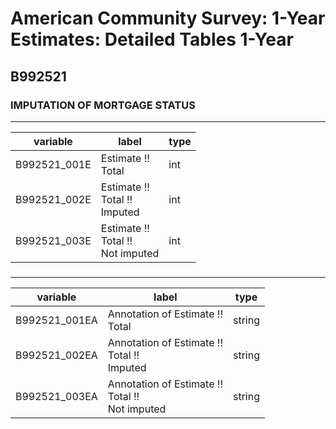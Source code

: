 # American Community Survey: 1-Year Estimates: Detailed Tables 1-Year

## B992521

### IMPUTATION OF MORTGAGE STATUS

___

| variable | label | type |
| ----- | ----- | ----- |
| B992521_001E | Estimate !!<br>Total | int |
| B992521_002E | Estimate !!<br>Total !!<br>Imputed | int |
| B992521_003E | Estimate !!<br>Total !!<br>Not imputed | int |
### 

___

| variable | label | type |
| ----- | ----- | ----- |
| B992521_001EA | Annotation of Estimate !!<br>Total | string |
| B992521_002EA | Annotation of Estimate !!<br>Total !!<br>Imputed | string |
| B992521_003EA | Annotation of Estimate !!<br>Total !!<br>Not imputed | string |

